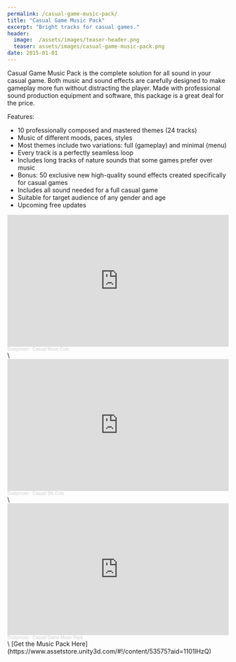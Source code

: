 ```yaml
---
permalink: /casual-game-music-pack/
title: "Casual Game Music Pack"
excerpt: "Bright tracks for casual games."
header:
  image:  /assets/images/teaser-header.png
  teaser: assets/images/casual-game-music-pack.png
date: 2015-01-01
---
```


Casual Game Music Pack is the complete solution for all sound in your casual game. Both music and sound effects are carefully designed to make gameplay more fun without distracting the player. Made with professional sound production equipment and software, this package is a great deal for the price.


Features:
  * 10 professionally composed and mastered themes (24 tracks)
  * Music of different moods, paces, styles
  * Most themes include two variations: full (gameplay) and minimal (menu)
  * Every track is a perfectly seamless loop
  * Includes long tracks of nature sounds that some games prefer over music
  * Bonus: 50 exclusive new high-quality sound effects created specifically for casual games
  * Includes all sound needed for a full casual game
  * Suitable for target audience of any gender and age
  * Upcoming free updates

<iframe width="100%" height="300" scrolling="no" frameborder="no" allow="autoplay" src="https://w.soundcloud.com/player/?url=https%3A//api.soundcloud.com/tracks/241468370&color=%23ff5500&auto_play=false&hide_related=false&show_comments=true&show_user=true&show_reposts=false&show_teaser=true&visual=true"></iframe><div style="font-size: 10px; color: #cccccc;line-break: anywhere;word-break: normal;overflow: hidden;white-space: nowrap;text-overflow: ellipsis; font-family: Interstate,Lucida Grande,Lucida Sans Unicode,Lucida Sans,Garuda,Verdana,Tahoma,sans-serif;font-weight: 100;"><a href="https://soundcloud.com/dstrm" title="Dustyroom" target="_blank" style="color: #cccccc; text-decoration: none;">Dustyroom</a> · <a href="https://soundcloud.com/dstrm/casual-music-cuts" title="Casual Music Cuts" target="_blank" style="color: #cccccc; text-decoration: none;">Casual Music Cuts</a></div>  
\
<iframe width="100%" height="300" scrolling="no" frameborder="no" allow="autoplay" src="https://w.soundcloud.com/player/?url=https%3A//api.soundcloud.com/tracks/241468369&color=%23ff5500&auto_play=false&hide_related=false&show_comments=true&show_user=true&show_reposts=false&show_teaser=true&visual=true"></iframe><div style="font-size: 10px; color: #cccccc;line-break: anywhere;word-break: normal;overflow: hidden;white-space: nowrap;text-overflow: ellipsis; font-family: Interstate,Lucida Grande,Lucida Sans Unicode,Lucida Sans,Garuda,Verdana,Tahoma,sans-serif;font-weight: 100;"><a href="https://soundcloud.com/dstrm" title="Dustyroom" target="_blank" style="color: #cccccc; text-decoration: none;">Dustyroom</a> · <a href="https://soundcloud.com/dstrm/casual-sfx-cuts" title="Casual Sfx Cuts" target="_blank" style="color: #cccccc; text-decoration: none;">Casual Sfx Cuts</a></div>  
\
<iframe width="100%" height="300" scrolling="no" frameborder="no" allow="autoplay" src="https://w.soundcloud.com/player/?url=https%3A//api.soundcloud.com/playlists/184503587&color=%23ff5500&auto_play=false&hide_related=false&show_comments=true&show_user=true&show_reposts=false&show_teaser=true&visual=true"></iframe><div style="font-size: 10px; color: #cccccc;line-break: anywhere;word-break: normal;overflow: hidden;white-space: nowrap;text-overflow: ellipsis; font-family: Interstate,Lucida Grande,Lucida Sans Unicode,Lucida Sans,Garuda,Verdana,Tahoma,sans-serif;font-weight: 100;"><a href="https://soundcloud.com/dstrm" title="Dustyroom" target="_blank" style="color: #cccccc; text-decoration: none;">Dustyroom</a> · <a href="https://soundcloud.com/dstrm/sets/casual-game-music-pack" title="Casual Game Music Pack" target="_blank" style="color: #cccccc; text-decoration: none;">Casual Game Music Pack</a></div>  
\
[Get the Music Pack Here](https://www.assetstore.unity3d.com/#!/content/53575?aid=1101lHzQ)
